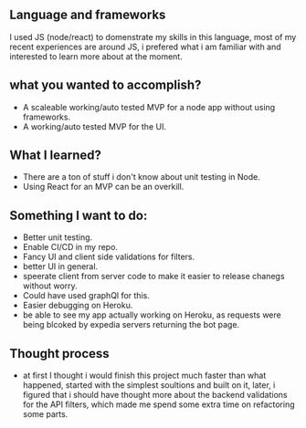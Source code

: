 ## Language and frameworks
I used JS (node/react) to domenstrate my skills in this language, most of my recent experiences are around JS, i prefered what i am familiar with and interested to learn more about at the moment.

## what you wanted to accomplish?
- A scaleable working/auto tested MVP for a node app without using frameworks.
- A working/auto tested MVP for the UI.

## What I learned?
- There are a ton of stuff i don't know about unit testing in Node.
- Using React for an MVP can be an overkill.

## Something I want to do:
- Better unit testing.
- Enable CI/CD in my repo.
- Fancy UI and client side validations for filters.
- better UI in general.
- speerate client from server code to make it easier to release chanegs without worry.
- Could have used graphQl for this.
- Easier debugging on Heroku.
- be able to see my app actually working on Heroku, as requests were being blcoked by expedia servers returning the bot page.

## Thought process
- at first I thought i would finish this project much faster than what happened, started with the simplest soultions and built on it, later, i figured that i should have thought more about the backend validations for the API filters, which made me spend some extra time on refactoring some parts.
